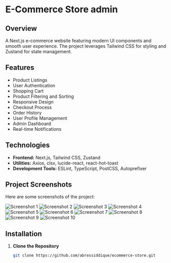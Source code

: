 
# E-Commerce Store admin



## Overview

A Next.js e-commerce website featuring modern UI components and smooth user experience. The project leverages Tailwind CSS for styling and Zustand for state management.

## Features

- Product Listings
- User Authentication
- Shopping Cart
- Product Filtering and Sorting
- Responsive Design
- Checkout Process
- Order History
- User Profile Management
- Admin Dashboard
- Real-time Notifications

## Technologies

- **Frontend:** Next.js, Tailwind CSS, Zustand
- **Utilities:** Axios, clsx, lucide-react, react-hot-toast
- **Development Tools:** ESLint, TypeScript, PostCSS, Autoprefixer

## Project Screenshots

Here are some screenshots of the project:

![Screenshot 1](demo/image1.png)
![Screenshot 2](demo/image2.png)
![Screenshot 3](demo/image3.png)
![Screenshot 4](demo/image4.png)
![Screenshot 5](demo/image5.png)
![Screenshot 6](demo/image6.png)
![Screenshot 7](demo/image7.png)
![Screenshot 8](demo/image8.png)
![Screenshot 9](demo/image9.png)
![Screenshot 10](demo/image10.png)

## Installation

1. **Clone the Repository**

   ```bash
   git clone https://github.com/abressiddique/ecommerce-store.git
